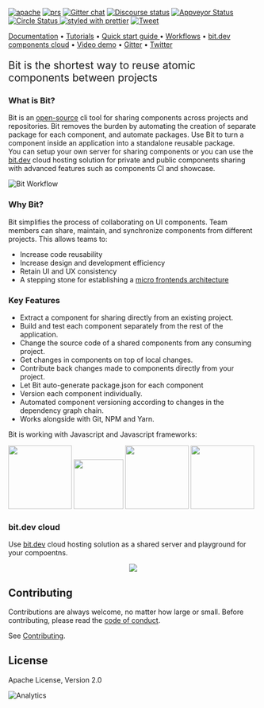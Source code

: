   <a href="https://opensource.org/licenses/Apache-2.0"><img alt="apache" src="https://img.shields.io/badge/License-Apache%202.0-blue.svg"></a>
  <a href="https://github.com/teambit/bit/blob/master/CONTRIBUTING.md"><img alt="prs" src="https://img.shields.io/badge/PRs-welcome-brightgreen.svg"></a>
  [![Gitter chat](https://badgen.now.sh/badge/chat/on%20gitter/cyan)](https://gitter.im/bit-src/Bit)
  [![Discourse status](https://img.shields.io/discourse/https/meta.discourse.org/status.svg)](https://discourse.bit.dev/)
  <a href="https://ci.appveyor.com/project/TeamBit/bit-wikt3/branch/master"><img alt="Appveyor Status" src="https://ci.appveyor.com/api/projects/status/vg7wvfvku12kkxkc?svg=true"></a>
  <a href="https://circleci.com/gh/teambit/bit/tree/master"><img alt="Circle Status" src="https://circleci.com/gh/teambit/bit/tree/master.svg?style=shield&circle-token=d9fc5b19b90fb7e0655d941a5d7f21b61174c4e7">
[![styled with prettier](https://img.shields.io/badge/styled_with-prettier-ff69b4.svg)](https://github.com/prettier/prettier)
[![Tweet](https://img.shields.io/twitter/url/http/shields.io.svg?style=social)](https://twitter.com/intent/tweet?text=Share%20code%20components%20as%20a%20team%20@bitdev_&url=https://bit.dev&hashtags=opensource,javascript,programming,reactjs,webdev,vuejs,angularjs)

[Documentation](https://docs.bit.dev) • [Tutorials](https://docs.bit.dev/docs/tutorials/bit-react-tutorial) • [Quick start guide ](https://docs.bit.dev/quick-start)
• [Workflows](https://docs.bit.dev/docs/workflows/workflows) • [bit.dev components cloud](https://bit.dev) • [Video demo](https://www.youtube.com/watch?v=E5lgoz6-nfs) • [Gitter](https://gitter.im/bit-src/Bit) • [Twitter](https://twitter.com/bitdev_)

<p style="font-size: 1.5em">Bit is the shortest way to reuse atomic components between projects</p>

### What is Bit? 

Bit is an [open-source](https://github.com/teambit/bit) cli tool for sharing components across projects and repositories. Bit removes the burden by automating the creation of separate package for each component, and automate packages. Use Bit to turn a component inside an application into a standalone reusable package.  
You can setup your own server for sharing components or you can use the [bit.dev](https://bit.dev) cloud hosting solution for private and public components sharing with advanced features such as components CI and showcase.

![Bit Workflow](https://storage.googleapis.com/static.bit.dev/docs/images/quick_start.png)

### Why Bit? 

Bit simplifies the process of collaborating on UI components. Team members can share, maintain, and synchronize components from different projects.
This allows teams to:

- Increase code reusability
- Increase design and development efficiency
- Retain UI and UX consistency
- A stepping stone for establishing a [micro frontends architecture](https://martinfowler.com/articles/micro-frontends.html)

### Key Features

- Extract a component for sharing directly from an existing project.
- Build and test each component separately from the rest of the application.
- Change the source code of a shared components from any consuming project.  
- Get changes in components on top of local changes.
- Contribute back changes made to components directly from your project.
- Let Bit auto-generate package.json for each component
- Version each component individually.
- Automated component versioning according to changes in the dependency graph chain.
- Works alongside with Git, NPM and Yarn.

Bit is working with Javascript and Javascript frameworks: 

<img src="https://upload.wikimedia.org/wikipedia/commons/thumb/a/a7/React-icon.svg/512px-React-icon.svg.png" height="128"> <img src="https://upload.wikimedia.org/wikipedia/commons/thumb/9/95/Vue.js_Logo_2.svg/512px-Vue.js_Logo_2.svg.png" height="100"/> <img src="https://angular.io/assets/images/logos/angular/angular.svg" height="128"> <img src="http://pluspng.com/img-png/nodejs-logo-png-javascript-node-js-nodejs-icon-download-png-512.png" height="128">

### bit.dev cloud
Use [bit.dev](https://bit.dev) cloud hosting solution as a shared server and playground for your compoentns.
<p align="center">
  <a href="https://bit.dev"><img src="https://storage.googleapis.com/bit-docs/component-discovery-bit-react-gif.gif"></a>
</p>

## Contributing

Contributions are always welcome, no matter how large or small. Before contributing, please read the [code of conduct](CODE_OF_CONDUCT.md).

See [Contributing](CONTRIBUTING.md).

## License

Apache License, Version 2.0

![Analytics](https://ga-beacon.appspot.com/UA-96032224-1/bit/readme)
